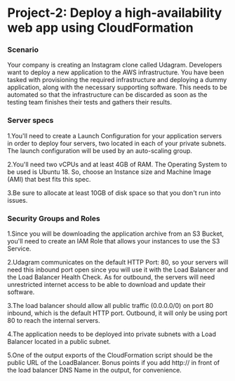 # Project-2: Deploy a high-availability web app using CloudFormation

### Scenario
Your company is creating an Instagram clone called Udagram. Developers want to deploy a new application to the AWS infrastructure. You have been tasked with provisioning the required infrastructure and deploying a dummy application, along with the necessary supporting software. This needs to be automated so that the infrastructure can be discarded as soon as the testing team finishes their tests and gathers their results.

### Server specs
  1.You'll need to create a Launch Configuration for your application servers in order to deploy four servers, two located in each of your private subnets. The launch configuration will be used by an auto-scaling group.  
  
  2.You'll need two vCPUs and at least 4GB of RAM. The Operating System to be used is Ubuntu 18. So, choose an Instance size and Machine Image (AMI) that best fits this spec.  
  
  3.Be sure to allocate at least 10GB of disk space so that you don't run into issues.    
  
### Security Groups and Roles  

  1.Since you will be downloading the application archive from an S3 Bucket, you'll need to create an IAM Role that allows your instances to use the S3 Service.  
  
  2.Udagram communicates on the default HTTP Port: 80, so your servers will need this inbound port open since you will use it with the Load Balancer and the Load Balancer Health Check. As for outbound, the servers will need unrestricted internet access to be able to download and update their software.  
  
  3.The load balancer should allow all public traffic (0.0.0.0/0) on port 80 inbound, which is the default HTTP port. Outbound, it will only be using port 80 to reach the internal servers.  
  
  4.The application needs to be deployed into private subnets with a Load Balancer located in a public subnet.  
  
  5.One of the output exports of the CloudFormation script should be the public URL of the LoadBalancer. Bonus points if you add http:// in front of the load balancer DNS Name in the output, for convenience.  
